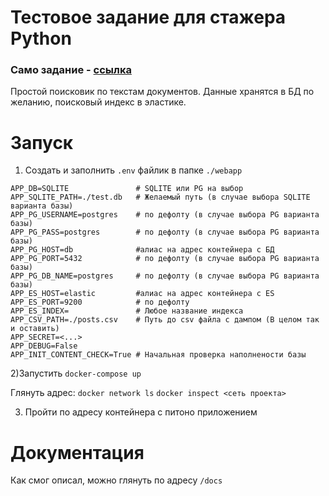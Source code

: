# Тестовое задание для стажера Python

### Само задание - [ссылка](https://karpovilia.notion.site/Python-67777c95bdbe4e59856c59b707349f2d)

Простой поисковик по текстам документов.
Данные хранятся в БД по желанию, поисковый индекс в эластике.

# Запуск

1. Создать и заполнить `.env` файлик в папке `./webapp`

```
APP_DB=SQLITE               # SQLITE или PG на выбор
APP_SQLITE_PATH=./test.db   # Желаемый путь (в случае выбора SQLITE варианта базы)
APP_PG_USERNAME=postgres    # по дефолту (в случае выбора PG варианта базы)
APP_PG_PASS=postgres        # по дефолту (в случае выбора PG варианта базы)
APP_PG_HOST=db              #алиас на адрес контейнера с БД
APP_PG_PORT=5432            # по дефолту (в случае выбора PG варианта базы)
APP_PG_DB_NAME=postgres     # по дефолту (в случае выбора PG варианта базы)
APP_ES_HOST=elastic         #алиас на адрес контейнера с ES
APP_ES_PORT=9200            # по дефолту
APP_ES_INDEX=               # Любое название индекса
APP_CSV_PATH=./posts.csv    # Путь до csv файла с дампом (В целом так и оставить)
APP_SECRET=<...>
APP_DEBUG=False
APP_INIT_CONTENT_CHECK=True # Начальная проверка наполнености базы

```

2)Запустить `docker-compose up`

Глянуть адрес:
`docker network ls`
`docker inspect <сеть проекта>`

3. Пройти по адресу контейнера с питоно приложением

# Документация

Как смог описал, можно глянуть по адресу `/docs`
